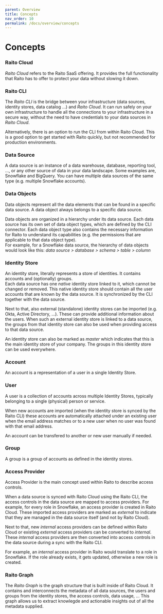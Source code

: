 ```yaml
---
parent: Overview
title: Concepts
nav_order: 10
permalink: /docs/overview/concepts
---
```


# Concepts

### Raito Cloud
*Raito Cloud* refers to the Raito SaaS offering. It provides the full functionality that Raito has to offer to protect your data without slowing it down.

### Raito CLI
The *Raito CLI* is the bridge between your infrastructure (data sources, identity stores, data catalog ...) and *Raito Cloud*. It can run safely on your own infrastructure to handle all the connections to your infrastructure in a secure way, without the need to have credentials to your data sources in *Raito Cloud*.

Alternatively, there is an option to run the CLI from within Raito Cloud. This is a good option to get started with Raito quickly, but not recommended for production environments.

<!-- 
re-enable when it's available in the UI
### Tags
Meta data is highly important in Raito. Within *Raito Cloud* metadata is represented as tags. 

Tags can be specified on most elements in the *Raito Graph*. Tags will be inherited by other nodes in the graph where it makes sense. 
-->

### Data Source
A data source is an instance of a data warehouse, database, reporting tool, …, or any other source of data in your data landscape. Some examples are, Snowflake and BigQuery. You can have multiple data sources of the same type (e.g. multiple Snowflake accounts).

### Data Objects
Data objects represent all the data elements that can be found in a specific data source. A data object always belongs to a specific data source.

Data objects are organized in a hierarchy under its data source. Each data source has its own set of data object types, which are defined by the CLI connector. Each data object type also contains the necessary information for Raito to understand its capabilities (e.g. the permissions that are applicable to that data object type).<br>
For example, for a Snowflake data source, the hierarchy of data objects would look like this: *data source > database > schema > table > column*

### Identity Store
An identity store, literally represents a store of identities. It contains accounts and (optionally) groups.<br>
Each data source has one *native* identity store linked to it, which cannot be changed or removed. This native identity store should contain all the user accounts that are known by the data source. It is synchronized by the CLI together with the data source.

Next to that, also external (standalone) identity stores can be imported (e.g. Okta, Active Directory, ...). These can provide additional information about the users. When such an external identity store is linked to a data source, the groups from that identity store can also be used when providing access to that data source.

An identity store can also be marked as *master* which indicates that this is the main identity store of your company. The groups in this identity store can be used everywhere.

### Account
An account is a representation of a user in a single Identity Store.

### User
A user is a collection of accounts across multiple Identity Stores, typically belonging to a single (physical) person or service.

When new accounts are imported (when the identity store is synced by the Raito CLI) these accounts are automatically attached under an existing user when the email address matches or to a new user when no user was found with that email address. 

An account can be transfered to another or new user manually if needed.

### Group
A group is a group of accounts as defined in the identity stores.

### Access Provider
Access Provider is the main concept used within Raito to describe access controls.

When a data source is synced with Raito Cloud using the Raito CLI, the access controls in the data source are mapped to access providers. For example, for every role in Snowflake, an access provider is created in Raito Cloud. These imported access providers are marked as *external* to indicate that they are managed in the data source itself (and not by Raito Cloud).

Next to that, new *internal* access providers can be defined within Raito Cloud or existing *external* access providers can be converted to *internal*. These *internal* access providers are then converted into access controls in the data source during a sync with the Raito CLI. 

For example, an *internal* access provider in Raito would translate to a role in Snowflake. If the role already exists, it gets updated, otherwise a new role is created.

### Raito Graph 
The *Raito Graph* is the graph structure that is built inside of Raito Cloud. It contains and interconnects the metadata of all data sources, the users and groups from the identity stores, the access controls, data usage, ... This graph allows us to extract knowlegde and actionable insights out of all the metadata supplied. 